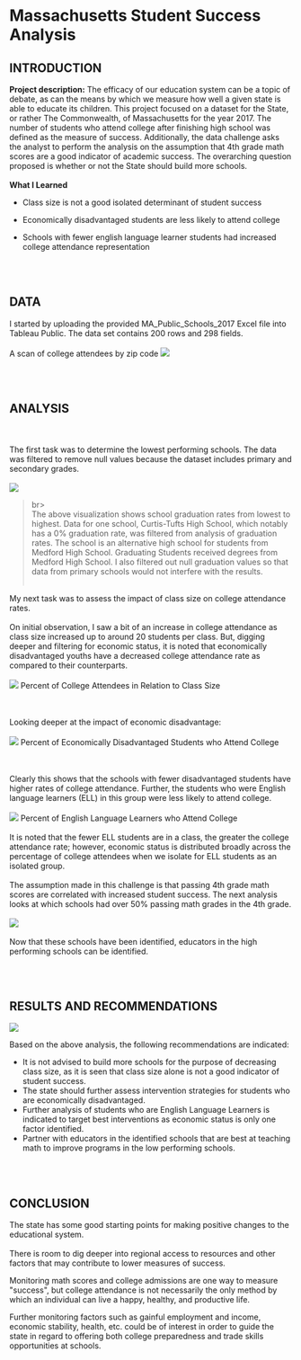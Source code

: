 # Massachusetts Student Success Analysis
 
## INTRODUCTION

**Project description:** The efficacy of our education system can be a topic of debate, as can the means by which we measure how well a given state is able to educate its children.
This project focused on a dataset for the State, or rather The Commonwealth, of Massachusetts for the year 2017. The number of students who attend college after finishing high school was defined as the measure of success. Additionally, the data challenge asks the analyst to perform the analysis on the assumption that 4th grade math scores are a good indicator of academic success.
The overarching question proposed is whether or not the State should build more schools.
<br><br>
**What I Learned**
* Class size is not a good isolated determinant of student success

* Economically disadvantaged students are less likely to attend college

* Schools with fewer english language learner students had increased college attendance representation

<br><br>
## DATA

I started by uploading the provided MA_Public_Schools_2017 Excel file into Tableau Public. The data set contains 200 rows and 298 fields.
<br><br>
A scan of college attendees by zip code
<img src="images/Distribution of College Attendees.png?raw=true"/>

<br><br>
## ANALYSIS
<br><br>
The first task was to determine the lowest performing schools. The data was filtered to remove null values because the dataset includes primary and secondary grades.
<br><br>
<img src="images/LowestGradRates_MA_Schools.png?raw=true"/>
>br><br>
The above visualization shows school graduation rates from lowest to highest. Data for one school, Curtis-Tufts High School, which notably has a 0% graduation rate, was filtered from analysis of graduation rates. The school is an alternative high school for students from Medford High School. Graduating Students received degrees from Medford High School. I also filtered out null graduation values so that data from primary schools would not interfere with the results.
<br><br>

My next task was to assess the impact of class size on college attendance rates.
<br><br>
On initial observation, I saw a bit of an increase in college attendance as class size increased up to around 20 students per class. But, digging deeper and filtering for economic status, it is noted that economically disadvantaged youths have a decreased college attendance rate as compared to their counterparts.
<br><br>
<img src="images/%CollegeVsClassSize_Image.png?raw=true"/>
Percent of College Attendees in Relation to Class Size

<br><br>
Looking deeper at the impact of economic disadvantage:
<br><br>
<img src="images/%CollegeVsEconomicDisadvantage_Image.png?raw=true"/>
Percent of Economically Disadvantaged Students who Attend College

<br><br>
Clearly this shows that the schools with fewer disadvantaged students have higher rates of college attendance. Further, the students who were English language learners (ELL) in this group were less likely to attend college.
<br><br>
<img src="images/%CollegeVsELL_Image.png?raw=true"/>
Percent of English Language Learners who Attend College
<br><br>
It is noted that the fewer ELL students are in a class, the greater the college attendance rate; however, economic status is distributed broadly across the percentage of college attendees when we isolate for ELL students as an isolated group.
<br><br>
The assumption made in this challenge is that passing 4th grade math scores are correlated with increased student success.
The next analysis looks at which schools had over 50% passing math grades in the 4th grade.
<br><br>
<img src="images/SchoolsPassingMath_Image.png?raw=true"/>
<br><br>
Now that these schools have been identified, educators in the high performing schools can be identified.

<br><br>
## RESULTS AND RECOMMENDATIONS

<img src="images/Dashboard_Massachusetts Student Success Evaluation.png?raw=true"/>

Based on the above analysis, the following recommendations are indicated:
* It is not advised to build more schools for the purpose of decreasing class size, as it is seen that class size alone is not a good indicator of student success.
* The state should further assess intervention strategies for students who are economically disadvantaged.
* Further analysis of students who are English Language Learners is indicated to target best interventions as economic status is only one factor identified.
* Partner with educators in the identified schools that are best at teaching math to improve programs in the low performing schools.

<br><br>
## CONCLUSION
The state has some good starting points for making positive changes to the educational system. 
<br><br>
There is room to dig deeper into regional access to resources and other factors that may contribute to lower measures of success.

Monitoring math scores and college admissions are one way to measure "success", but college attendance is not necessarily the only method by which an individual can live a happy, healthy, and productive life. 

Further monitoring factors such as gainful employment and income, economic stability, health, etc. could be of interest in order to guide the state in regard to offering both college preparedness and trade skills opportunities at schools.




